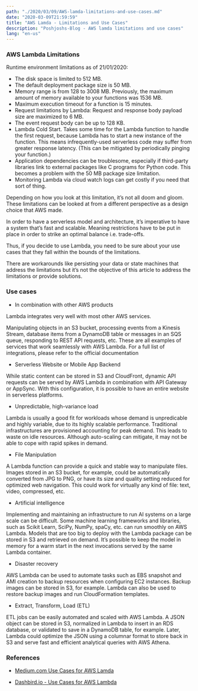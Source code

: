 ```yaml
---
path: "./2020/03/09/AWS-lamda-limitations-and-use-cases.md"
date: "2020-03-09T21:59:59"
title: "AWS Lamda - Limitations and Use Cases"
description: "Poshjoshs-Blog - AWS lamda limitations and use cases"
lang: "en-us"
---
```


### AWS Lambda Limitations ###

Runtime environment limitations as of 21/01/2020:

-    The disk space is limited to 512 MB.
-    The default deployment package size is 50 MB.
-    Memory range is from 128 to 3008 MB. Previously, the maximum amount of memory available to your functions was 1536 MB.
-    Maximum execution timeout for a function is 15 minutes.
-    Request limitations by Lambda: Request and response body payload size are maximized to 6 MB.
-    The event request body can be up to 128 KB.
-    Lambda Cold Start. Takes some time for the Lambda function to handle the first request, because Lambda has to start a new instance of the function. This means infrequently-used serverless code may suffer from greater response latency. (This can be mitigated by periodically pinging your function.)
-    Application dependencies can be troublesome, especially if third-party libraries link to external packages like C programs for Python code. This becomes a problem with the 50 MB package size limitation.
-    Monitoring Lambda via cloud watch logs can get costly if you need that sort of thing.

Depending on how you look at this limitation, it’s not all doom and gloom. These
limitations can be looked at from a different perspective as a design choice that
AWS made.

In order to have a serverless model and architecture, it’s imperative to have a
system that’s fast and scalable. Meaning restrictions have to be put in place
in order to strike an optimal balance i.e. trade-offs.

Thus, if you decide to use Lambda, you need to be sure about your use cases that
they fall within the bounds of the limitations.

There are workarounds like persisting your data or state machines that address the limitations but it’s not the objective of this article to address the limitations or provide solutions.

### Use cases ###

- In combination with other AWS products

Lambda integrates very well with most other AWS services.

Manipulating objects in an S3 bucket, processing events from a Kinesis Stream, database
items from a DynamoDB table or messages in an SQS queue, responding to REST API requests, etc.
These are all examples of services that work seamlessly with AWS Lambda. For a full list
of integrations, please refer to the official documentation

- Serverless Website or Mobile App Backend

While static content can be stored in S3 and CloudFront, dynamic API requests can be served
by AWS Lambda in combination with API Gateway or AppSync. With this configuration, it is
possible to have an entire website in serverless platforms.

- Unpredictable, high-variance load

Lambda is usually a good fit for workloads whose demand is unpredicable and highly variable,
due to its highly scalable performance. Traditional infrastructures are provisioned accounting
for peak demand. This leads to waste on idle resources. Although auto-scaling can mitigate,
it may not be able to cope with rapid spikes in demand.

- File Manipulation

A Lambda function can provide a quick and stable way to manipulate files. Images stored in an
S3 bucket, for example, could be automatically converted from JPG to PNG, or have its size and
quality setting reduced for optimized web navigation. This could work for virtually any kind
of file: text, video, compressed, etc.

- Artificial intelligence

Implementing and maintaining an infrastructure to run AI systems on a large scale can be
difficult. Some machine learning frameworks and libraries, such as Scikit Learn, SciPy,
NumPy, spaCy, etc. can run smoothly on AWS Lambda. Models that are too big to deploy with
the Lambda package can be stored in S3 and retrieved on demand. It’s possible to keep the
model in memory for a warm start in the next invocations served by the same Lambda container.

- Disaster recovery

AWS Lambda can be used to automate tasks such as EBS snapshot and AMI creation to backup
resources when configuring EC2 instances. Backup images can be stored in S3, for example.
Lambda can also be used to restore backup images and run CloudFormation templates.

- Extract, Transform, Load (ETL)

ETL jobs can be easily automated and scaled with AWS Lambda. A JSON object can be stored in
S3, normalized in Lambda to insert in an RDS database, or validated to save in a DynamoDB table,
for example. Later, Lambda could optimize the JSON using a columnar format to store back in S3
and serve fast and efficient analytical queries with AWS Athena.

### References ###

- [Medium.com Use Cases for AWS Lamda](https://medium.com/better-programming/7-out-of-the-box-use-cases-for-aws-lambda-30d7dc5c99f7)

- [Dashbird.io - Use Cases for AWS Lambda](https://dashbird.io/knowledge-base/aws-lambda/use-cases/)
